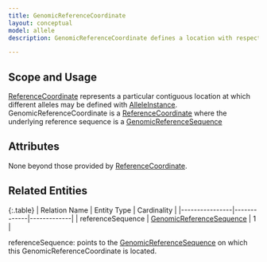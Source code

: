 ```yaml
---
title: GenomicReferenceCoordinate
layout: conceptual
model: allele
description: GenomicReferenceCoordinate defines a location with respect to a <a href="../reference_sequence/genomic_reference_sequence.html">GenomicReferenceSequence</a>.  

---
```


Scope and Usage
---------------

[ReferenceCoordinate](reference_coordinate.html) represents a particular contiguous location at which different alleles may be defined with [AlleleInstance](allele_instance.html).  GenomicReferenceCoordinate is a [ReferenceCoordinate](reference_coordinate.html) where the underlying reference sequence is a [GenomicReferenceSequence](../reference_sequence/genomic_reference_sequence.html)

Attributes 
----------

None beyond those provided by [ReferenceCoordinate](reference_coordinate.html).

Related Entities
----------------

{:.table}
|  Relation Name | Entity Type | Cardinality |
|----------------|-------------|-------------|
| referenceSequence | [GenomicReferenceSequence](../reference_sequence/genomic_reference_sequence.html) | 1 |

referenceSequence: points to the [GenomicReferenceSequence](../reference_sequence/genomic_reference_sequence.html)  on which this GenomicReferenceCoordinate is located.
